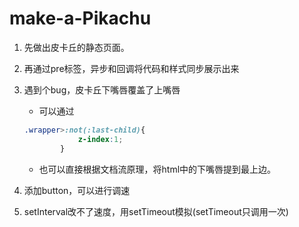 # make-a-Pikachu
1. 先做出皮卡丘的静态页面。
2. 再通过pre标签，异步和回调将代码和样式同步展示出来
3. 遇到个bug，皮卡丘下嘴唇覆盖了上嘴唇
    -  可以通过
    ```css
    .wrapper>:not(:last-child){
                z-index:1;
            }
    ```           
        
    - 也可以直接根据文档流原理，将html中的下嘴唇提到最上边。
4. 添加button，可以进行调速
5. setInterval改不了速度，用setTimeout模拟(setTimeout只调用一次)